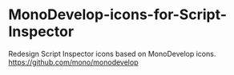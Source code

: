 # MonoDevelop-icons-for-Script-Inspector
Redesign Script Inspector icons based on MonoDevelop icons.
https://github.com/mono/monodevelop
